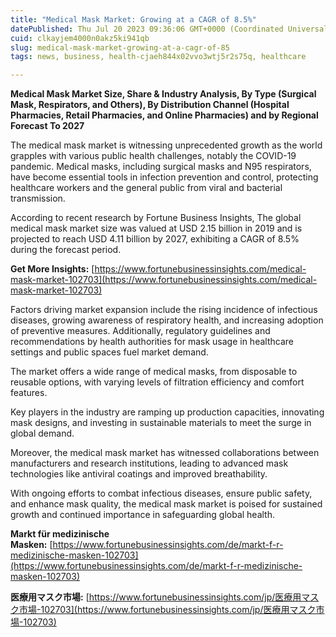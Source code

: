 ```yaml
---
title: "Medical Mask Market: Growing at a CAGR of 8.5%"
datePublished: Thu Jul 20 2023 09:36:06 GMT+0000 (Coordinated Universal Time)
cuid: clkayjem4000n0akz5ki941qb
slug: medical-mask-market-growing-at-a-cagr-of-85
tags: news, business, health-cjaeh844x02vvo3wtj5r2s75q, healthcare

---
```


**Medical Mask Market Size, Share & Industry Analysis, By Type (Surgical Mask, Respirators, and Others), By Distribution Channel (Hospital Pharmacies, Retail Pharmacies, and Online Pharmacies) and by Regional Forecast To 2027**

The medical mask market is witnessing unprecedented growth as the world grapples with various public health challenges, notably the COVID-19 pandemic. Medical masks, including surgical masks and N95 respirators, have become essential tools in infection prevention and control, protecting healthcare workers and the general public from viral and bacterial transmission.

According to recent research by Fortune Business Insights, The global medical mask market size was valued at USD 2.15 billion in 2019 and is projected to reach USD 4.11 billion by 2027, exhibiting a CAGR of 8.5% during the forecast period.

**Get More Insights:** [https://www.fortunebusinessinsights.com/medical-mask-market-102703](https://www.fortunebusinessinsights.com/medical-mask-market-102703)

Factors driving market expansion include the rising incidence of infectious diseases, growing awareness of respiratory health, and increasing adoption of preventive measures. Additionally, regulatory guidelines and recommendations by health authorities for mask usage in healthcare settings and public spaces fuel market demand.

The market offers a wide range of medical masks, from disposable to reusable options, with varying levels of filtration efficiency and comfort features.

Key players in the industry are ramping up production capacities, innovating mask designs, and investing in sustainable materials to meet the surge in global demand.

Moreover, the medical mask market has witnessed collaborations between manufacturers and research institutions, leading to advanced mask technologies like antiviral coatings and improved breathability.

With ongoing efforts to combat infectious diseases, ensure public safety, and enhance mask quality, the medical mask market is poised for sustained growth and continued importance in safeguarding global health.

**Markt für medizinische Masken:** [https://www.fortunebusinessinsights.com/de/markt-f-r-medizinische-masken-102703](https://www.fortunebusinessinsights.com/de/markt-f-r-medizinische-masken-102703)

**医療用マスク市場:** [https://www.fortunebusinessinsights.com/jp/​​​​​​​医療用マスク市場-102703](https://www.fortunebusinessinsights.com/jp/​​​​​​​医療用マスク市場-102703)